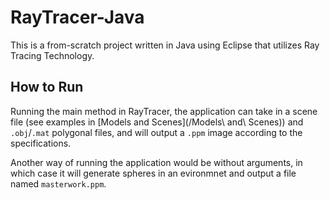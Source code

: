 # RayTracer-Java

This is a from-scratch project written in Java using Eclipse that utilizes Ray Tracing Technology.

## How to Run
Running the main method in RayTracer, the application can take in a scene file (see examples in [Models and Scenes](/Models\ and\ Scenes)) and `.obj`/`.mat` polygonal files, and will output a `.ppm` image according to the specifications.

Another way of running the application would be without arguments, in which case it will generate spheres in an evironmnet and output a file named `masterwork.ppm`.
